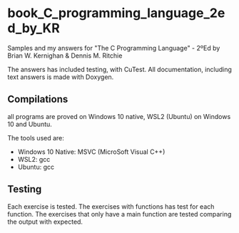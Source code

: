 # book_C_programming_language_2ed_by_KR
Samples and my answers for "The C Programming Language" - 2ºEd by Brian W.  Kernighan &amp; Dennis M. Ritchie

The answers has included testing, with CuTest.
All documentation, including text answers is made with Doxygen.

## Compilations
all programs are proved on Windows 10 native, WSL2 (Ubuntu) on Windows 10 and Ubuntu.

The tools used are:
* Windows 10 Native: MSVC (MicroSoft Visual C++)
* WSL2: gcc
* Ubuntu: gcc 

## Testing
Each exercise is tested.
The exercises with functions has test for each function.
The exercises that only have a main function are tested comparing the output with expected.
